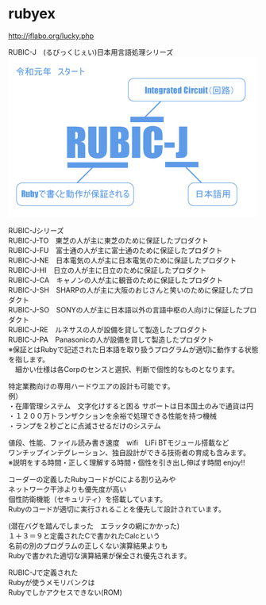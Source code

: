 # rubyex
http://jflabo.org/lucky.php

RUBIC-J　(るびっくじぇい)日本用言語処理シリーズ  
![abstract basic design](https://raw.githubusercontent.com/JFLABO/rubyex/master/RUBIC-J.png)


RUBIC-Jシリーズ  
RUBIC-J-TO　東芝の人が主に東芝のために保証したプロダクト  
RUBIC-J-FU　富士通の人が主に富士通のために保証したプロダクト  
RUBIC-J-NE　日本電気の人が主に日本電気のために保証したプロダクト  
RUBIC-J-HI　日立の人が主に日立のために保証したプロダクト  
RUBIC-J-CA　キャノンの人が主に観音のために保証したプロダクト  
RUBIC-J-SH　SHARPの人が主に大阪のおじさんと笑いのために保証したプロダクト  
RUBIC-J-SO　SONYの人が主に日本語以外の言語中枢の人向けに保証したプロダクト  
RUBIC-J-RE　ルネサスの人が設備を貸して製造したプロダクト  
RUBIC-J-PA　Panasonicの人が設備を貸して製造したプロダクト  
※保証とはRubyで記述された日本語を取り扱うプログラムが適切に動作する状態を指します。  
　細かい仕様は各Corpのセンスと選択、判断で個性的なものとなります。
 
 特定業務向けの専用ハードウエアの設計も可能です。  
 例）  
 ・在庫管理システム　文字化けすると困る  サポートは日本国土のみで通貨は円  
 ・１２００万トランザクションを余裕で処理できる性能を持つ機械  
 ・ランプを２秒ごとに点滅させるだけのシステム  
 
 値段、性能、ファイル読み書き速度　wifi　LiFi BTモジュール搭載など  
 ワンチップインテグレーション、独自設計ができる技術者の育成も含みます。  
 ※説明をする時間・正しく理解する時間・個性を引き出し伸ばす時間
 enjoy!!
 
 コーダーの定義したRubyコードがCによる割り込みや  
 ネットワーク干渉よりも優先度が高い  
 個性防衛機能（セキュリティ）を搭載しています。  
 Rubyのコードが適切に実行されることを優先して設計されています。
 
 (潜在バグを踏んでしまった　エラッタの網にかかった)  
 １＋３＝９と定義されたCで書かれたCalcという  
 名前の別のプログラムの正しくない演算結果よりも  
 Rubyで書かれた適切な演算結果が保全され優先されます。  
 
 RUBIC-Jで定義された  
 Rubyが使うメモリバンクは  
 Rubyでしかアクセスできない(ROM)
